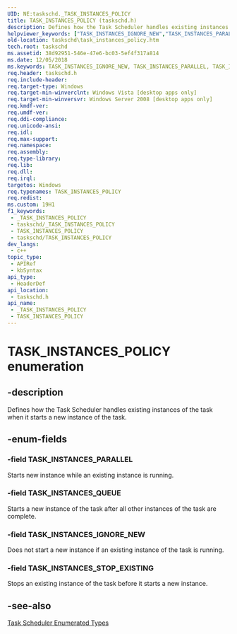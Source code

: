 ```yaml
---
UID: NE:taskschd._TASK_INSTANCES_POLICY
title: TASK_INSTANCES_POLICY (taskschd.h)
description: Defines how the Task Scheduler handles existing instances of the task when it starts a new instance of the task.
helpviewer_keywords: ["TASK_INSTANCES_IGNORE_NEW","TASK_INSTANCES_PARALLEL","TASK_INSTANCES_POLICY","TASK_INSTANCES_POLICY enumeration [Task Scheduler]","TASK_INSTANCES_QUEUE","TASK_INSTANCES_STOP_EXISTING","taskschd.task_instances_policy","taskschd/TASK_INSTANCES_IGNORE_NEW","taskschd/TASK_INSTANCES_PARALLEL","taskschd/TASK_INSTANCES_POLICY","taskschd/TASK_INSTANCES_QUEUE","taskschd/TASK_INSTANCES_STOP_EXISTING"]
old-location: taskschd\task_instances_policy.htm
tech.root: taskschd
ms.assetid: 38d92951-546e-47e6-bc03-5ef4f317a814
ms.date: 12/05/2018
ms.keywords: TASK_INSTANCES_IGNORE_NEW, TASK_INSTANCES_PARALLEL, TASK_INSTANCES_POLICY, TASK_INSTANCES_POLICY enumeration [Task Scheduler], TASK_INSTANCES_QUEUE, TASK_INSTANCES_STOP_EXISTING, taskschd.task_instances_policy, taskschd/TASK_INSTANCES_IGNORE_NEW, taskschd/TASK_INSTANCES_PARALLEL, taskschd/TASK_INSTANCES_POLICY, taskschd/TASK_INSTANCES_QUEUE, taskschd/TASK_INSTANCES_STOP_EXISTING
req.header: taskschd.h
req.include-header: 
req.target-type: Windows
req.target-min-winverclnt: Windows Vista [desktop apps only]
req.target-min-winversvr: Windows Server 2008 [desktop apps only]
req.kmdf-ver: 
req.umdf-ver: 
req.ddi-compliance: 
req.unicode-ansi: 
req.idl: 
req.max-support: 
req.namespace: 
req.assembly: 
req.type-library: 
req.lib: 
req.dll: 
req.irql: 
targetos: Windows
req.typenames: TASK_INSTANCES_POLICY
req.redist: 
ms.custom: 19H1
f1_keywords:
 - _TASK_INSTANCES_POLICY
 - taskschd/_TASK_INSTANCES_POLICY
 - TASK_INSTANCES_POLICY
 - taskschd/TASK_INSTANCES_POLICY
dev_langs:
 - c++
topic_type:
 - APIRef
 - kbSyntax
api_type:
 - HeaderDef
api_location:
 - taskschd.h
api_name:
 - _TASK_INSTANCES_POLICY
 - TASK_INSTANCES_POLICY
---
```


# TASK_INSTANCES_POLICY enumeration


## -description

Defines how the Task Scheduler handles  existing instances of the task when it starts a new instance of the task.

## -enum-fields

### -field TASK_INSTANCES_PARALLEL

Starts new instance while an existing instance is running.

### -field TASK_INSTANCES_QUEUE

Starts a new instance of the task after all other instances of the task are complete.

### -field TASK_INSTANCES_IGNORE_NEW

Does not start a new instance if an existing instance of the task is running.

### -field TASK_INSTANCES_STOP_EXISTING

Stops an existing instance of the task before it starts a new instance.

## -see-also

<a href="/windows/desktop/TaskSchd/task-scheduler-enumerated-types">Task Scheduler Enumerated Types</a>

